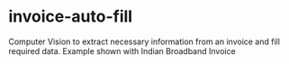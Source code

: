 # invoice-auto-fill
Computer Vision to extract necessary information from an invoice and fill required data. Example shown with Indian Broadband Invoice

